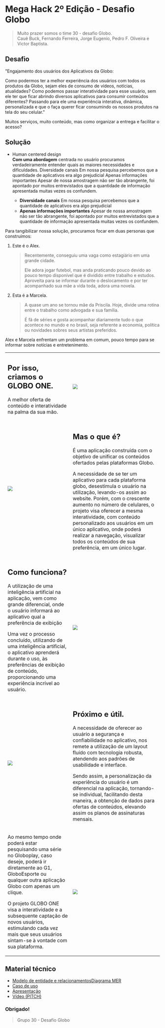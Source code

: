 <html>
    <head>
        <meta name="viewport" content="width=device-width, initial-scale=1">
    </head>
    <body>
        <div id='content'>
            <h1>Mega Hack 2º Edição - Desafio Globo</h1>
            <blockquote>
                <p>Muito prazer somos o time 30 - desafio Globo.<br/>
                Cauê Buck, Fernando Ferreira, Jorge Eugenio, Pedro F. Oliveira e Victor Baptista.</p>
            </blockquote>
            <h2>Desafio</h2>
            <p>"Engajamento dos usuários dos Aplicativos da Globo:</p>
            <p>Como podermos ter a melhor experiência dos usuários com todos os produtos da Globo, sejam eles de consumo de vídeos, notícias, atualidades? Como podemos passar interatividade para esse usuário, sem ele ter que ficar abrindo diversos aplicativos para consumir conteúdos diferentes? Passando para ele uma experiência interativa, dinâmica, personalizada e que o faça querer ficar consumindo os nossos produtos na tela do seu celular."</p>
            <p>Muitos serviços, muito conteúdo, mas como organizar a entrega e facilitar o acesso?</p>       
            <h2>Solução</h2>
            <ul>
                <li>Human centered design</li>
                <strong>Com uma abordagem</strong> centrada no usuário procuramos verdadeiramente entender quais as maiores necessidades e dificuldades.
            Diversidade canais
            Em nossa pesquisa percebemos que a quantidade de aplicativos era algo prejudicial
            Apenas informações importantes Apesar de nossa amostragem não ser tão abrangente, foi apontado por muitos entrevistados que a quantidade de informação apresentada muitas vezes os confundem.
                <ul>
                    <li><strong>Diversidade canais</strong>
                    Em nossa pesquisa percebemos que a quantidade de aplicativos era algo prejudicial
                    </li>
                    <li>
                        <strong>Apenas informações importantes</strong> Apesar de nossa amostragem não ser tão abrangente, foi apontado por muitos entrevistados que a quantidade de informação apresentada muitas vezes os confundem.
                    </li>
                </ul>
            </ul>
            <p>Para tangibilizar nossa solução, procuramos focar em duas personas que construímos:</p>
             <ol>
                 <li>Este é o Alex.</li> 
                  <blockquote>
                      <p>Recentemente, conseguiu uma vaga como estagiário em uma grande cidade.</p>
                      <p>
Ele adora jogar futebol, mas anda praticando pouco devido ao pouco tempo disponível que é dividido entre trabalho e estudos. Aproveita para se informar durante o deslocamento e por ter acompanhado sua mãe a vida toda, adora uma novela.
                      </p>
                  </blockquote>
                 <li>Esta é a Marcela.
                    <blockquote>
                        <p>A quase um ano se tornou mãe da Priscila. 
Hoje, divide uma rotina entre o trabalho como advogada e sua família. 
                        </p>
                        <p>É fã de séries e gosta acompanhar diariamente tudo o que acontece no mundo e no brasil, seja referente a economia, política ou novidades sobres seus artistas preferidos.</p>
                    </blockquote>
                 </li>
             </ol>
            <p>
                Alex e Marcela enfrentam um problema em comum, pouco tempo para se informar sobre notícias e entretenimento.
            </p>            
            <table>
              <tr>
                <td>     
                    <h2>Por isso, criamos o GLOBO ONE.</h2>
                    <p>A melhor oferta de conteúdo e interatividade na palma da sua mão.</p>
                </td>
                <td>
                  <img src="https://github.com/megahacktime/Time30/blob/master/Apoio/ImagensReadme/TelaInicial.png" />
                </td>                
              </tr>     
              <tr>
                  <td>
                      <img src="https://github.com/megahacktime/Time30/blob/master/Apoio/ImagensReadme/MasOqueE.png" />
                  </td>
                  <td>
                      <h2>Mas o que é?</h2>
                      <p>É uma aplicação construída com o objetivo de unificar os conteúdos ofertados pelas plataformas Globo.
</p>
                      <p>A necessidade de se ter um aplicativo para cada plataforma globo, desestimula o usuário na utilização, levando-os assim ao website. Porém, com o crescente aumento no número de celulares, o projeto visa oferecer a mesma interatividade, com conteúdo personalizado aos usuários em um único aplicativo, onde poderá realizar a navegação, visualizar todos os conteúdos de sua preferência, em um único lugar. </p>
                  </td>
              </tr>
                <tr>
                    <td>
                        <h2>Como funciona?</h2>
                        <p>A utilização de uma inteligência artificial na aplicação, vem como grande diferencial, onde o usuário informará ao aplicativo qual a preferência de exibição</p>
                        <p>Uma vez o processo concluído, utilizando de uma inteligência artificial,  o aplicativo aprenderá durante o uso, às preferências de exibição de conteúdo, proporcionando uma experiência incrível ao usuário.</p>
                    </td>
                    <td><img src="https://github.com/megahacktime/Time30/blob/master/Apoio/ImagensReadme/ComoFunciona.png" /></td>
                </tr>
                <tr>
                    <td><img src="https://github.com/megahacktime/Time30/blob/master/Apoio/ImagensReadme/ProximoEUtil.png" /></td>
                    <td>
                        <h2>Próximo e útil.</h2>
                        <p>A necessidade de oferecer ao usuário a segurança e confiabilidade no aplicativo, nos remete a utilização de um layout fluído com tecnologia robusta, atendendo aos padrões de usabilidade e interface.
</p>
                        <p>Sendo assim, a personalização da experiência do usuário é um diferencial na aplicação, tornando-se individual, facilitando desta maneira, a obtenção de dados para ofertas de conteúdos, elevando assim os planos de assinaturas mensais.
</p>
                    </td>
                </tr>
                <tr>
                    <td>
                        <p>Ao mesmo tempo onde poderá estar pesquisando uma série no Globoplay, caso deseje, poderá ir diretamente ao G1, GloboEsporte ou qualquer outra aplicação Globo com apenas um clique.
</p>
                        <p>O projeto GLOBO ONE visa a interatividade e a subsequente captação de novos usuários, estimulando cada vez mais que seus usuários sintam-se à vontade com sua plataforma.
</p>
                    </td>
                    <td><img src="https://github.com/megahacktime/Time30/blob/master/Apoio/ImagensReadme/Ultima.png" /></td>
                </tr>
            </table>
            <h2>Material técnico</h2>
            <ul>
                <li><a target="_blank" href="https://drive.google.com/file/d/1aYC3cHsU3WiBz3ZdnNQiuKi9xsnoKyIo/view">Modelo de entidade e relacionamentosDiagrama MER</a></li>
                <li><a target="_blank" href="https://drive.google.com/file/d/1YFQ2X4ERLTUq5KbhcJm3EeqleHYQRR0c/view">Caso de uso</a></li>
                <li><a target="_blank" href="https://docs.google.com/presentation/d/17OK2EUvNzzJfy9N1Cd4MbJG3F6icQ8dEIc64aJbvLM0/edit#slide=id.gd251bb473_0_600">Apresentação</a></li>                
                <li><a target="_blank" href="https://drive.google.com/open?id=18BpqFxz8KMd4yml68zlgrU1Po0lzgjVb">Vídeo (PITCH)</a></li>               
            </ul>
            <h3>Obrigado!</h3>
            <blockquote>
                <p>Grupo 30 - Desafio Globo</p>
            </blockquote>
        </div>
    </body>
</html>
